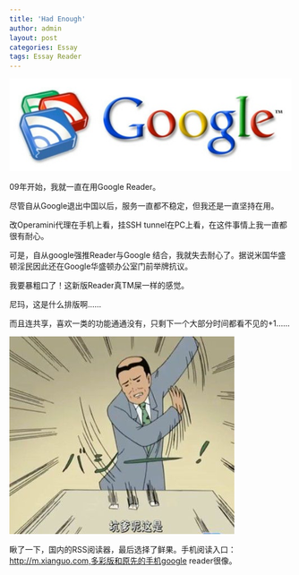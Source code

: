 ```yaml
---
title: 'Had Enough'
author: admin
layout: post
categories: Essay
tags: Essay Reader
---
```


![Save_Reader](/assets/2011-11-03-google-reader.jpg)

09年开始，我就一直在用Google Reader。  

尽管自从Google退出中国以后，服务一直都不稳定，但我还是一直坚持在用。  

改Operamini代理在手机上看，挂SSH tunnel在PC上看，在这件事情上我一直都很有耐心。  

可是，自从google强推Reader与Google 结合，我就失去耐心了。据说米国华盛顿淫民因此还在Google华盛顿办公室门前举牌抗议。  

我要暴粗口了！这新版Reader真TM屎一样的感觉。  

尼玛，这是什么排版啊……  

而且连共享，喜欢一类的功能通通没有，只剩下一个大部分时间都看不见的+1……  

![坑爹.jpg](/assets/2011-11-03-keng-die.jpg) 

瞅了一下，国内的RSS阅读器，最后选择了鲜果。手机阅读入口：http://m.xianguo.com,多彩版和原先的手机google reader很像。  
